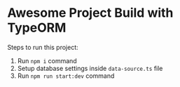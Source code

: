 # Awesome Project Build with TypeORM

Steps to run this project:

1. Run `npm i` command
2. Setup database settings inside `data-source.ts` file
3. Run `npm run start:dev` command
